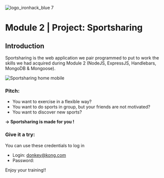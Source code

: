 ![logo_ironhack_blue 7](https://user-images.githubusercontent.com/23629340/40541063-a07a0a8a-601a-11e8-91b5-2f13e4e6b441.png)

# Module 2 | Project: Sportsharing

## Introduction
Sportsharing is the web application we pair programmed to put to work the skills we had acquired during Module 2 (NodeJS, ExpressJS, Handlebars, MongoDB & Mongoose).

![Sportsharing home mobile](https://raw.githubusercontent.com/LauraKapitza/sportsharing/main/public/images/sportsharing_mobil.png)

### Pitch:

- You want to exercise in a flexible way?
- You want to do sports in group, but your friends are not motivated?
- You want to discover new sports?

**→ Sportsharing is made for you !**

### Give it a try:

You can use these credentials to log in

- Login:    donkey@kong.com &nbsp;
- Password:   &nbsp;

Enjoy your training!!